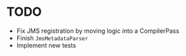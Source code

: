 # TODO #

* Fix JMS registration by moving logic into a CompilerPass
* Finish `JmsMetadataParser`
* Implement new tests